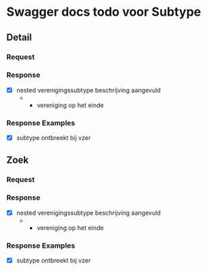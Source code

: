 # Swagger docs todo voor Subtype

## Detail

### Request
### Response
- [x] nested verenigingssubtype beschrijving aangevuld
  - + vereniging op het einde
### Response Examples
- [x] subtype ontbreekt bij vzer

## Zoek

### Request
### Response
- [x] nested verenigingssubtype beschrijving aangevuld
  - + vereniging op het einde
### Response Examples
- [x] subtype ontbreekt bij vzer
